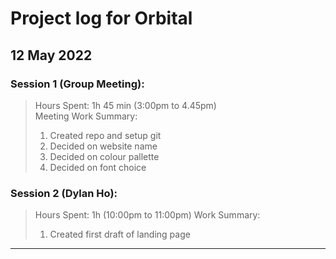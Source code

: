 # Project log for Orbital
## 12 May 2022

### Session 1 (Group Meeting):
>Hours Spent: 1h 45 min (3:00pm to 4.45pm)  
>Meeting Work Summary:
>1. Created repo and setup git
>2. Decided on website name
>3. Decided on colour pallette 
>4. Decided on font choice

### Session 2 (Dylan Ho):
>Hours Spent: 1h (10:00pm to 11:00pm)
Work Summary:
>1. Created first draft of landing page
---

